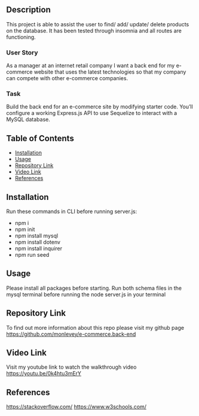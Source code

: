 ## Description

This project is able to assist the user to find/ add/ update/ delete products on the database. It has been tested through insomnia and all routes are functioning. 

### User Story

As a manager at an internet retail company
I want a back end for my e-commerce website that uses the latest technologies
so that my company can compete with other e-commerce companies.

### Task

Build the back end for an e-commerce site by modifying starter code. You’ll configure a working Express.js API to use Sequelize to interact with a MySQL database.


## Table of Contents

- [Installation](#installation)
- [Usage](#usage)
- [Repository Link](#repository-link)
- [Video Link](#video-link) 
- [References](#references)



## Installation

Run these commands in CLI before running server.js:

- npm i
- npm init
- npm install mysql
- npm install dotenv
- npm install inquirer
- npm run seed

## Usage

Please install all packages before starting. Run both schema files in the mysql terminal before running the node server.js in your terminal 

## Repository Link
To find out more information about this repo please visit my github page https://github.com/monlevey/e-commerce.back-end

## Video Link
Visit my youtube link to watch the walkthrough video
 https://youtu.be/0k4htu3mErY 

## References
https://stackoverflow.com/
https://www.w3schools.com/

